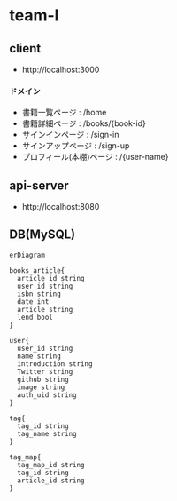 # team-l

## client
- http://localhost:3000
#### ドメイン

- 書籍一覧ページ : /home 
- 書籍詳細ページ : /books/{book-id}
- サインインページ : /sign-in
- サインアップページ : /sign-up
- プロフィール(本棚)ページ : /{user-name}


## api-server
- http://localhost:8080

## DB(MySQL)

```mermaid
erDiagram

books_article{
  article_id string
  user_id string
  isbn string
  date int
  article string
  lend bool
}

user{
  user_id string
  name string
  introduction string
  Twitter string
  github string
  image string
  auth_uid string
}

tag{
  tag_id string
  tag_name string
}

tag_map{
  tag_map_id string
  tag_id string
  article_id string
}

```
